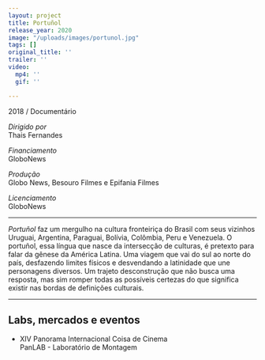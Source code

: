 ```yaml
---
layout: project
title: Portuñol
release_year: 2020
image: "/uploads/images/portunol.jpg"
tags: []
original_title: ''
trailer: ''
video:
  mp4: ''
  gif: ''

---
```

2018 / Documentário

*Dirigido por*  
Thais Fernandes

*Financiamento*  
GloboNews

*Produção*  
Globo News, Besouro Filmes e Epifania Filmes

*Licenciamento*  
GloboNews

***

*Portuñol* faz um mergulho na cultura fronteiriça do Brasil com seus vizinhos Uruguai, Argentina, Paraguai, Bolívia, Colômbia, Peru e Venezuela. O portuñol, essa língua que nasce da intersecção de culturas, é pretexto para falar da gênese da América Latina. Uma viagem que vai do sul ao norte do país, desfazendo limites físicos e desvendando a latinidade que une personagens diversos. Um trajeto desconstrução que não busca uma resposta, mas sim romper todas as possíveis certezas do que significa existir nas bordas de definições culturais.

***

## Labs, mercados e eventos

- XIV Panorama Internacional Coisa de Cinema  
  PanLAB - Laboratório de Montagem